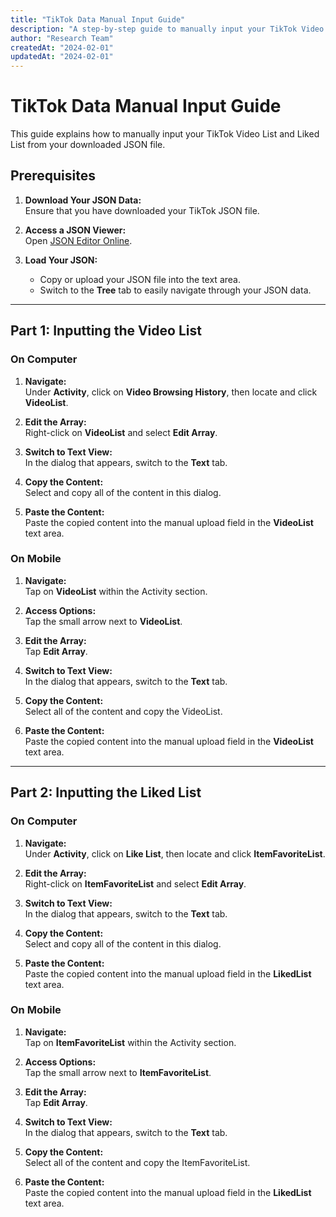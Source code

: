 ```yaml
---
title: "TikTok Data Manual Input Guide"
description: "A step-by-step guide to manually input your TikTok Video List and Liked List using JSON Editor Online."
author: "Research Team"
createdAt: "2024-02-01"
updatedAt: "2024-02-01"
---
```


# TikTok Data Manual Input Guide

This guide explains how to manually input your TikTok Video List and Liked List from your downloaded JSON file.

## Prerequisites

1. **Download Your JSON Data:**  
   Ensure that you have downloaded your TikTok JSON file.

2. **Access a JSON Viewer:**  
   Open [JSON Editor Online](https://jsoneditoronline.org/).

3. **Load Your JSON:**
    - Copy or upload your JSON file into the text area.
    - Switch to the **Tree** tab to easily navigate through your JSON data.

---

## Part 1: Inputting the Video List

### On Computer

1. **Navigate:**  
   Under **Activity**, click on **Video Browsing History**, then locate and click **VideoList**.

2. **Edit the Array:**  
   Right-click on **VideoList** and select **Edit Array**.

3. **Switch to Text View:**  
   In the dialog that appears, switch to the **Text** tab.

4. **Copy the Content:**  
   Select and copy all of the content in this dialog.

5. **Paste the Content:**  
   Paste the copied content into the manual upload field in the **VideoList** text area.

### On Mobile

1. **Navigate:**  
   Tap on **VideoList** within the Activity section.

2. **Access Options:**  
   Tap the small arrow next to **VideoList**.

3. **Edit the Array:**  
   Tap **Edit Array**.

4. **Switch to Text View:**  
   In the dialog that appears, switch to the **Text** tab.

5. **Copy the Content:**  
   Select all of the content and copy the VideoList.

6. **Paste the Content:**  
   Paste the copied content into the manual upload field in the **VideoList** text area.

---

## Part 2: Inputting the Liked List

### On Computer

1. **Navigate:**  
   Under **Activity**, click on **Like List**, then locate and click **ItemFavoriteList**.

2. **Edit the Array:**  
   Right-click on **ItemFavoriteList** and select **Edit Array**.

3. **Switch to Text View:**  
   In the dialog that appears, switch to the **Text** tab.

4. **Copy the Content:**  
   Select and copy all of the content in this dialog.

5. **Paste the Content:**  
   Paste the copied content into the manual upload field in the **LikedList** text area.  

### On Mobile

1. **Navigate:**  
   Tap on **ItemFavoriteList** within the Activity section.

2. **Access Options:**  
   Tap the small arrow next to **ItemFavoriteList**.

3. **Edit the Array:**  
   Tap **Edit Array**.

4. **Switch to Text View:**  
   In the dialog that appears, switch to the **Text** tab.

5. **Copy the Content:**  
   Select all of the content and copy the ItemFavoriteList.

6. **Paste the Content:**  
   Paste the copied content into the manual upload field in the **LikedList** text area.
